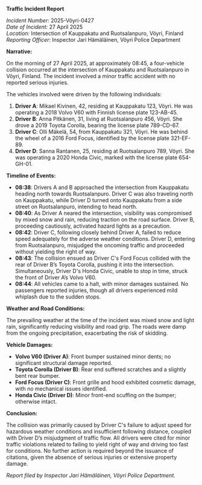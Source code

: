 **Traffic Incident Report**

*Incident Number:* 2025-Vöyri-0427  
*Date of Incident:* 27 April 2025  
*Location:* Intersection of Kauppakatu and Ruotsalanpuro, Vöyri, Finland  
*Reporting Officer:* Inspector Jari Hämäläinen, Vöyri Police Department  

**Narrative:**

On the morning of 27 April 2025, at approximately 08:45, a four-vehicle collision occurred at the intersection of Kauppakatu and Ruotsalanpuro in Vöyri, Finland. The incident involved a minor traffic accident with no reported serious injuries.

The vehicles involved were driven by the following individuals:

1. **Driver A**: Mikael Kivinen, 42, residing at Kauppakatu 123, Vöyri. He was operating a 2018 Volvo V60 with Finnish license plate 123-AB-45.
2. **Driver B**: Anna Pitkänen, 31, living at Ruotsalanpuro 456, Vöyri. She drove a 2019 Toyota Corolla, bearing the license plate 789-CD-67.
3. **Driver C**: Olli Mäkelä, 54, from Kauppakatu 321, Vöyri. He was behind the wheel of a 2016 Ford Focus, identified by the license plate 321-EF-89.
4. **Driver D**: Sanna Rantanen, 25, residing at Ruotsalanpuro 789, Vöyri. She was operating a 2020 Honda Civic, marked with the license plate 654-GH-01.

**Timeline of Events:**

- **08:38**: Drivers A and B approached the intersection from Kauppakatu heading north towards Ruotsalanpuro. Driver C was also traveling north on Kauppakatu, while Driver D turned onto Kauppakatu from a side street on Ruotsalanpuro, intending to head north.
- **08:40**: As Driver A neared the intersection, visibility was compromised by mixed snow and rain, reducing traction on the road surface. Driver B, proceeding cautiously, activated hazard lights as a precaution.
- **08:42**: Driver C, following closely behind Driver A, failed to reduce speed adequately for the adverse weather conditions. Driver D, entering from Ruotsalanpuro, misjudged the oncoming traffic and proceeded without yielding the right of way.
- **08:43**: The collision ensued as Driver C's Ford Focus collided with the rear of Driver B’s Toyota Corolla, pushing it into the intersection. Simultaneously, Driver D's Honda Civic, unable to stop in time, struck the front of Driver A’s Volvo V60.
- **08:44**: All vehicles came to a halt, with minor damages sustained. No passengers reported injuries, though all drivers experienced mild whiplash due to the sudden stops.

**Weather and Road Conditions:**

The prevailing weather at the time of the incident was mixed snow and light rain, significantly reducing visibility and road grip. The roads were damp from the ongoing precipitation, exacerbating the risk of skidding.

**Vehicle Damages:**

- **Volvo V60 (Driver A)**: Front bumper sustained minor dents; no significant structural damage reported.
- **Toyota Corolla (Driver B)**: Rear end suffered scratches and a slightly bent rear bumper.
- **Ford Focus (Driver C)**: Front grille and hood exhibited cosmetic damage, with no mechanical issues identified.
- **Honda Civic (Driver D)**: Minor front-end scuffing on the bumper; otherwise intact.

**Conclusion:**

The collision was primarily caused by Driver C's failure to adjust speed for hazardous weather conditions and insufficient following distance, coupled with Driver D’s misjudgment of traffic flow. All drivers were cited for minor traffic violations related to failing to yield right of way and driving too fast for conditions. No further action is required beyond the issuance of citations, given the absence of serious injuries or extensive property damage.

*Report filed by Inspector Jari Hämäläinen, Vöyri Police Department.*